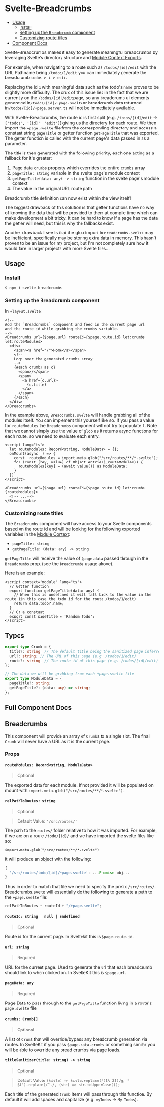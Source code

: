 # Svelte-Breadcrumbs

- [Usage](#usage)
  - [Install](#install)
  - [Setting up the `Breadcrumb` component](#setting-up-the-breadcrumb-component)
  - [Customizing route titles](#customizing-route-titles)
- [Component Docs](#full-component-docs)

Svelte-Breadcrumbs makes it easy to generate meaningful breadcrumbs by leveraging Svelte's directory structure and [Module Context Exports](https://learn.svelte.dev/tutorial/module-exports).

For example, when navigating to a route such as `/todos/[id]/edit` with the URL Pathname being `/todos/1/edit` you can immediately generate the breadcrumb `todos > 1 > edit`.

Replacing the id `1` with meaningful data such as the todo's `name` proves to be slightly more difficulty. The crux of this issue lies in the fact that we are currently on the `/todos/[id]/edit`page, so any breadcrumb ui elements generated in`/todos/[id]/+page.svelte`or breadcrumb data returned in`/todos/[id]/+page.server.ts` will not be immediately available.

With Svelte-Breadcrumbs, the route id is first split (e.g. `/todos/[id]/edit` -> `['todos', '[id]', 'edit']`) giving us the directory for each route. We then import the `+page.svelte` file from the corresponding directory and access a constant string `pageTitle` or getter function `getPageTitle` that was exported. The getter function is called with the current page's data passed in as a parameter.

The title is then generated with the following priority, each one acting as a fallback for it's greater:

1. Page data `crumbs` property which overrides the entire `crumbs` array
2. `pageTitle: string` variable in the svelte page's module context
3. `getPageTitle(data: any) -> string` function in the svelte page's module context
4. The value in the original URL route path

Breadcrumb title definition can now exist within the view itself!

The biggest drawback of this solution is that getter functions have no way of knowing the data that will be provided to them at compile time which can make development a bit tricky. It can be hard to know if a page has the data the getter will need, but this is why the fallbacks exist.

Another drawback I see is that the glob import in `Breadcrumbs.svelte` may be inefficient, specifically may be storing extra data in memory. This hasn't proven to be an issue for my project, but I'm not completely sure how it would fare in larger projects with more Svelte files...

## Usage

### Install

```bash
$ npm i svelte-breadcrumbs
```

### Setting up the Breadcrumb component

In `+layout.svelte`:

```svelte
<!--
Add the `Breadcrumbs` component and feed in the current page url
and the route id while grabbing the crumbs variable.
-->
<Breadcrumbs url={$page.url} routeId={$page.route.id} let:crumbs let:routeModules>
  <div>
    <span><a href="/">Home</a></span>
    <!--
    Loop over the generated crumbs array
    -->
    {#each crumbs as c}
      <span>/</span>
      <span>
        <a href={c.url}>
          {c.title}
        </a>
      </span>
    {/each}
  </div>
</Breadcrumbs>
```

In the example above, `Breadcrumbs.svelte` will handle grabbing all of the modules itself. You can implement this yourself like so. If you pass a value for `routeModules` the `Breadcrumbs` component will not try to populate it. Note that we cannot simply use the value of `glob` as it returns async functions for each route, so we need to evaluate each entry.

```svelte
<script lang="ts">
  let routeModules: Record<string, ModuleData> = {};
  onMount(async () => {
    const _routeModules = import.meta.glob("/src/routes/**/*.svelte");
    for (const [key, value] of Object.entries(_routeModules)) {
      routeModules[key] = (await value()) as ModuleData;
    }
  })
</script>

<Breadcrumbs url={$page.url} routeId={$page.route.id} let:crumbs {routeModules}>
  <!-- ...-->
</Breadcrumbs>
```

### Customizing route titles

The `Breadcrumbs` component will have access to your Svelte components based on the route id and will be looking for the following exported variables in the [Module Context](https://learn.svelte.dev/tutorial/module-exports):

- `pageTitle: string`
- `getPageTitle: (data: any) -> string`

`getPageTitle` will receive the value of `$page.data` passed through in the `Breadcrumbs` prop. (see the `Breadcrumbs` usage above).

Here is an example:

```svelte
<script context="module" lang="ts">
  // Getter function
  export function getPageTitle(data: any) {
    // When this is undefined it will fall back to the value in the route (in this case the todo id for the route /todos/1/edit)
    return data.todo?.name;
  }
  // Or a constant
  export const pageTitle = 'Random Todo';
</script>
```

## Types

```ts
export type Crumb = {
  title?: string; // The default title being the sanitized page inferred from the URL (e.g. Edit)
  url?: string; // The URL of this page (e.g. /todos/1/edit)
  route?: string; // The route id of this page (e.g. /todos/[id]/edit)
};

// The data we will be grabbing from each +page.svelte file
export type ModuleData = {
  pageTitle?: string;
  getPageTitle?: (data: any) => string;
};
```

## Full Component Docs

## Breadcrumbs

This component will provide an array of `Crumb`s to a single slot. The final `Crumb` will never have a URL as it is the current page.

### Props

#### `routeModules: Record<string, ModuleData>`

> Optional

The exported data for each module. If not provided it will be populated on mount with `import.meta.glob("/src/routes/**/*.svelte")`.

#### `relPathToRoutes: string`

> Optional

> Default Value: `'/src/routes/'`

The path to the `routes/` folder relative to how it was imported. For example, if we are on a route `/todo/[id]/` and we have imported the svelte files like so:

`import.meta.glob("/src/routes/**/*.svelte")`

it will produce an object with the following:

```js
{
  '/src/routes/todo/[id]/+page.svelte': ...Promise obj...
}
```

Thus in order to match that file we need to specify the prefix `/src/routes/`. Breadcrumbs.svelte will essentially do the following to generate a path to the `+page.svelte` file:

```js
relPathToRoutes + routeId + "/+page.svelte";
```

#### `routeId: string | null | undefined`

> Optional

Route id for the current page. In Sveltekit this is `$page.route.id`.

#### `url: string`

> Required

URL for the current page. Used to generate the url that each breadcrumb should link to when clicked on. In SvelteKit this is `$page.url`.

#### `pageData: any`

> Required

Page Data to pass through to the `getPageTitle` function living in a route's `page.svelte` file

#### `crumbs: Crumb[]`

> Optional

A list of `Crum`s that will override/bypass any breadcrumb generation via routes. In SvelteKit if you pass `$page.data.crumbs` or something similar you will be able to override any bread crumbs via page loads.

#### `titleSanitizer(title: string) -> string`

> Optional

> Default Value: `(title) => title.replace(/([A-Z])/g, " $1").replace(/^./, (str) => str.toUpperCase());`

Each title of the generated `Crumb` items will pass through this function. By default it will add spaces and capitalize (e.g. `myTodos` -> `My Todos`).
